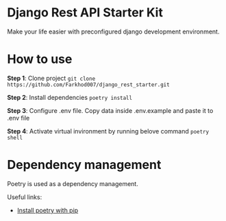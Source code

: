 # Django Rest API Starter Kit
Make your life easier with preconfigured django development environment.

# How to use
**Step 1**: Clone project
`git clone https://github.com/Farkhod007/django_rest_starter.git`

**Step 2**: Install dependencies
`poetry install`

**Step 3**: Configure .env file. Copy data inside .env.example and paste it to .env file

**Step 4**: Activate virtual invironment by running belove command
`poetry shell`


# Dependency management
Poetry is used as a dependency management. 

Useful links:
- [Install poetry with pip](https://python-poetry.org/docs/#installing-with-pip)